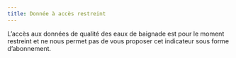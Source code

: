 ```yaml
---
title: Donnée à accès restreint
---
```


L’accès aux données de qualité des eaux de baignade est pour le moment restreint et ne nous permet pas de vous proposer cet indicateur sous forme d’abonnement.
